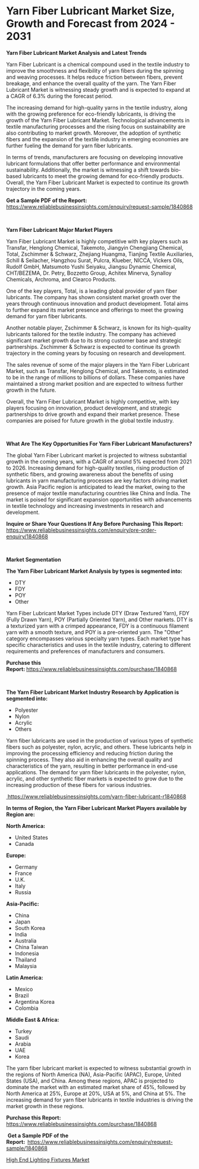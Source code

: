 <p><h1>Yarn Fiber Lubricant Market Size, Growth and Forecast from 2024 - 2031</h1></p><p><strong>Yarn Fiber Lubricant Market Analysis and Latest Trends</strong></p>
<p><p>Yarn Fiber Lubricant is a chemical compound used in the textile industry to improve the smoothness and flexibility of yarn fibers during the spinning and weaving processes. It helps reduce friction between fibers, prevent breakage, and enhance the overall quality of the yarn. The Yarn Fiber Lubricant Market is witnessing steady growth and is expected to expand at a CAGR of 6.3% during the forecast period.</p><p>The increasing demand for high-quality yarns in the textile industry, along with the growing preference for eco-friendly lubricants, is driving the growth of the Yarn Fiber Lubricant Market. Technological advancements in textile manufacturing processes and the rising focus on sustainability are also contributing to market growth. Moreover, the adoption of synthetic fibers and the expansion of the textile industry in emerging economies are further fueling the demand for yarn fiber lubricants.</p><p>In terms of trends, manufacturers are focusing on developing innovative lubricant formulations that offer better performance and environmental sustainability. Additionally, the market is witnessing a shift towards bio-based lubricants to meet the growing demand for eco-friendly products. Overall, the Yarn Fiber Lubricant Market is expected to continue its growth trajectory in the coming years.</p></p>
<p><strong>Get a Sample PDF of the Report:&nbsp;</strong> <a href="https://www.reliablebusinessinsights.com/enquiry/request-sample/1840868">https://www.reliablebusinessinsights.com/enquiry/request-sample/1840868</a></p>
<p>&nbsp;</p>
<p><strong>Yarn Fiber Lubricant Major Market Players</strong></p>
<p><p>Yarn Fiber Lubricant Market is highly competitive with key players such as Transfar, Henglong Chemical, Takemoto, Jiangyin Chengjiang Chemical, Total, Zschimmer & Schwarz, Zhejiang Huangma, Tianjing Textile Auxiliaries, Schill & Seilacher, Hangzhou Surat, Pulcra, Klueber, NICCA, Vickers Oils, Rudolf GmbH, Matsumoto Yushi Seiyaku, Jiangsu Dynamic Chemical, CHT/BEZEMA, Dr. Petry, Bozzetto Group, Achitex Minerva, Synalloy Chemicals, Archroma, and Clearco Products.</p><p>One of the key players, Total, is a leading global provider of yarn fiber lubricants. The company has shown consistent market growth over the years through continuous innovation and product development. Total aims to further expand its market presence and offerings to meet the growing demand for yarn fiber lubricants.</p><p>Another notable player, Zschimmer & Schwarz, is known for its high-quality lubricants tailored for the textile industry. The company has achieved significant market growth due to its strong customer base and strategic partnerships. Zschimmer & Schwarz is expected to continue its growth trajectory in the coming years by focusing on research and development.</p><p>The sales revenue of some of the major players in the Yarn Fiber Lubricant Market, such as Transfar, Henglong Chemical, and Takemoto, is estimated to be in the range of millions to billions of dollars. These companies have maintained a strong market position and are expected to witness further growth in the future.</p><p>Overall, the Yarn Fiber Lubricant Market is highly competitive, with key players focusing on innovation, product development, and strategic partnerships to drive growth and expand their market presence. These companies are poised for future growth in the global textile industry.</p></p>
<p>&nbsp;</p>
<p><strong>What Are The Key Opportunities For Yarn Fiber Lubricant Manufacturers?</strong></p>
<p><p>The global Yarn Fiber Lubricant market is projected to witness substantial growth in the coming years, with a CAGR of around 5% expected from 2021 to 2026. Increasing demand for high-quality textiles, rising production of synthetic fibers, and growing awareness about the benefits of using lubricants in yarn manufacturing processes are key factors driving market growth. Asia Pacific region is anticipated to lead the market, owing to the presence of major textile manufacturing countries like China and India. The market is poised for significant expansion opportunities with advancements in textile technology and increasing investments in research and development.</p></p>
<p><strong>Inquire or Share Your Questions If Any Before Purchasing This Report:</strong> <a href="https://www.reliablebusinessinsights.com/enquiry/pre-order-enquiry/1840868">https://www.reliablebusinessinsights.com/enquiry/pre-order-enquiry/1840868</a></p>
<p>&nbsp;</p>
<p><strong>Market Segmentation</strong></p>
<p><strong>The Yarn Fiber Lubricant Market Analysis by types is segmented into:</strong></p>
<p><ul><li>DTY</li><li>FDY</li><li>POY</li><li>Other</li></ul></p>
<p><p>Yarn Fiber Lubricant Market Types include DTY (Draw Textured Yarn), FDY (Fully Drawn Yarn), POY (Partially Oriented Yarn), and Other markets. DTY is a texturized yarn with a crimped appearance, FDY is a continuous filament yarn with a smooth texture, and POY is a pre-oriented yarn. The "Other" category encompasses various specialty yarn types. Each market type has specific characteristics and uses in the textile industry, catering to different requirements and preferences of manufacturers and consumers.</p></p>
<p><strong>Purchase this Report:&nbsp;</strong><a href="https://www.reliablebusinessinsights.com/purchase/1840868">https://www.reliablebusinessinsights.com/purchase/1840868</a></p>
<p>&nbsp;</p>
<p><strong>The Yarn Fiber Lubricant Market Industry Research by Application is segmented into:</strong></p>
<p><ul><li>Polyester</li><li>Nylon</li><li>Acrylic</li><li>Others</li></ul></p>
<p><p>Yarn fiber lubricants are used in the production of various types of synthetic fibers such as polyester, nylon, acrylic, and others. These lubricants help in improving the processing efficiency and reducing friction during the spinning process. They also aid in enhancing the overall quality and characteristics of the yarn, resulting in better performance in end-use applications. The demand for yarn fiber lubricants in the polyester, nylon, acrylic, and other synthetic fiber markets is expected to grow due to the increasing production of these fibers for various industries.</p></p>
<p><a href="https://www.reliablebusinessinsights.com/yarn-fiber-lubricant-r1840868">&nbsp;https://www.reliablebusinessinsights.com/yarn-fiber-lubricant-r1840868</a></p>
<p><strong>In terms of Region, the Yarn Fiber Lubricant Market Players available by Region are:</strong></p>
<p>
    <p> <strong> North America: </strong>
        <ul>
            <li>United States</li>
            <li>Canada</li>
        </ul>
        </p> 
    <p> <strong> Europe: </strong>
        <ul>
            <li>Germany</li>
            <li>France</li>
            <li>U.K.</li>
            <li>Italy</li>
            <li>Russia</li>
        </ul>
        </p> 
    <p> <strong> Asia-Pacific: </strong>
        <ul>
            <li>China</li>
            <li>Japan</li>
            <li>South Korea</li>
            <li>India</li>
            <li>Australia</li>
            <li>China Taiwan</li>
            <li>Indonesia</li>
            <li>Thailand</li>
            <li>Malaysia</li>
        </ul>
        </p> 
    <p> <strong> Latin America: </strong>
        <ul>
            <li>Mexico</li>
            <li>Brazil</li>
            <li>Argentina Korea</li>
            <li>Colombia</li>
        </ul>
        </p> 
    <p> <strong> Middle East & Africa: </strong>
        <ul>
            <li>Turkey</li>
            <li>Saudi</li>
            <li>Arabia</li>
            <li>UAE</li>
            <li>Korea</li>
        </ul>
    </p>
    </p>
<p><p>The yarn fiber lubricant market is expected to witness substantial growth in the regions of North America (NA), Asia-Pacific (APAC), Europe, United States (USA), and China. Among these regions, APAC is projected to dominate the market with an estimated market share of 45%, followed by North America at 25%, Europe at 20%, USA at 5%, and China at 5%. The increasing demand for yarn fiber lubricants in textile industries is driving the market growth in these regions.</p></p>
<p><strong>Purchase this Report: </strong><a href="https://www.reliablebusinessinsights.com/purchase/1840868">https://www.reliablebusinessinsights.com/purchase/1840868</a></p>
<p>&nbsp;<strong>Get a Sample PDF of the Report:&nbsp;&nbsp;</strong><a href="https://www.reliablebusinessinsights.com/enquiry/request-sample/1840868">https://www.reliablebusinessinsights.com/enquiry/request-sample/1840868</a></p>
<p><strong></strong></p>
<p><p><a href="https://issuu.com/reportprime-2/docs/high-end-lighting-fixtures-market-size-2030.pptx">High End Lighting Fixtures Market</a></p></p>